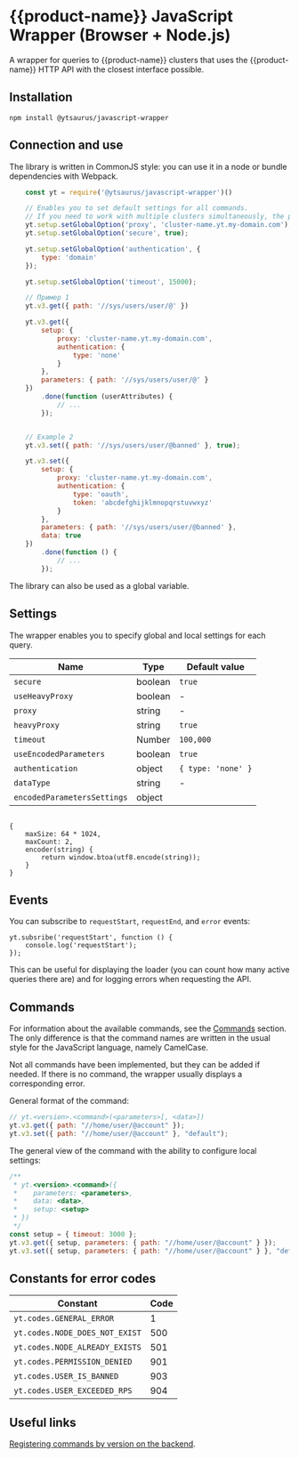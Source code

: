 # {{product-name}} JavaScript Wrapper (Browser + Node.js)

A wrapper for queries to {{product-name}} clusters that uses the {{product-name}} HTTP API with the closest interface possible.

## Installation

`npm install @ytsaurus/javascript-wrapper`

## Connection and use

The library is written in CommonJS style: you can use it in a node or bundle dependencies with Webpack.

```javascript
    const yt = require('@ytsaurus/javascript-wrapper')()

    // Enables you to set default settings for all commands.
    // If you need to work with multiple clusters simultaneously, the proxy and token are sent to each command separately.
    yt.setup.setGlobalOption('proxy', 'cluster-name.yt.my-domain.com');
    yt.setup.setGlobalOption('secure', true);

    yt.setup.setGlobalOption('authentication', {
        type: 'domain'
    });

    yt.setup.setGlobalOption('timeout', 15000);

    // Пример 1
    yt.v3.get({ path: '//sys/users/user/@' })

    yt.v3.get({
        setup: {
            proxy: 'cluster-name.yt.my-domain.com',
            authentication: {
                type: 'none'
            }
        },
        parameters: { path: '//sys/users/user/@' }
    })
        .done(function (userAttributes) {
            // ...
        });


    // Example 2
    yt.v3.set({ path: '//sys/users/user/@banned' }, true);

    yt.v3.set({
        setup: {
            proxy: 'cluster-name.yt.my-domain.com',
            authentication: {
                type: 'oauth',
                token: 'abcdefghijklmnopqrstuvwxyz'
            }
        },
        parameters: { path: '//sys/users/user/@banned' },
        data: true
    })
        .done(function () {
            // ...
        });
```

The library can also be used as a global variable.

## Settings

The wrapper enables you to specify global and local settings for each query.


| **Name** | **Type** | **Default value** |
| --- | --- | --- |
| `secure` | boolean | `true` |
| `useHeavyProxy` | boolean | - |
| `proxy` | string | - |
| `heavyProxy` | string | `true` |
| `timeout` | Number | `100,000` |
| `useEncodedParameters` | boolean | `true` |
| `authentication` | object | `{ type: 'none' }` |
| `dataType` | string | - |
| `encodedParametersSettings` | object |
```

{
    maxSize: 64 * 1024,
    maxCount: 2,
    encoder(string) {
        return window.btoa(utf8.encode(string));
    }
}
```




## Events

You can subscribe to `requestStart`, `requestEnd`, and `error` events:

    yt.subsribe('requestStart', function () {
        console.log('requestStart');
    });


This can be useful for displaying the loader (you can count how many active queries there are) and for logging errors when requesting the API.

## Commands

For information about the available commands, see the [Commands](../../api/commands.md) section. The only difference is that the command names are written in the usual style for the JavaScript language, namely CamelCase.

Not all commands have been implemented, but they can be added if needed. If there is no command, the wrapper usually displays a corresponding error.

General format of the command:

```javascript
// yt.<version>.<command>(<parameters>[, <data>])
yt.v3.get({ path: "//home/user/@account" });
yt.v3.set({ path: "//home/user/@account" }, "default");
```

The general view of the command with the ability to configure local settings:

```javascript
/**
 * yt.<version>.<command>({
 *    parameters: <parameters>,
 *    data: <data>,
 *    setup: <setup>
 * })
 */
const setup = { timeout: 3000 };
yt.v3.get({ setup, parameters: { path: "//home/user/@account" } });
yt.v3.set({ setup, parameters: { path: "//home/user/@account" } }, "default");
```

## Constants for error codes

| **Constant** | **Code** |
| --- | --- |
| `yt.codes.GENERAL_ERROR` | 1 |
| `yt.codes.NODE_DOES_NOT_EXIST` | 500 |
| `yt.codes.NODE_ALREADY_EXISTS` | 501 |
| `yt.codes.PERMISSION_DENIED` | 901 |
| `yt.codes.USER_IS_BANNED` | 903 |
| `yt.codes.USER_EXCEEDED_RPS` | 904 |

## Useful links

[Registering commands by version on the backend](https://github.com/YTsaurus/YTsaurus/blob/main/yt/yt/client/driver/driver.cpp).


